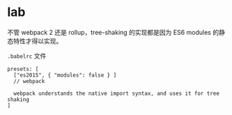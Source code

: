 # lab

不管 webpack 2 还是 rollup，tree-shaking 的实现都是因为 ES6 modules 的静态特性才得以实现。

`.babelrc` 文件

```
presets: [
  ["es2015", { "modules": false } ]
  // webpack

  webpack understands the native import syntax, and uses it for tree shaking
]
```
